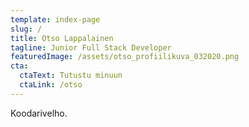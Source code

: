 ```yaml
---
template: index-page
slug: /
title: Otso Lappalainen
tagline: Junior Full Stack Developer
featuredImage: /assets/otso_profiilikuva_032020.png
cta:
  ctaText: Tutustu minuun
  ctaLink: /otso
---
```

Koodarivelho.
